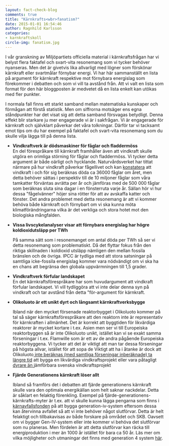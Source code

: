 ```yaml
---
layout: fact-check-blog
comments: true
title: "Kärnkrafts<wbr>fanatism?"
date: 2015-01-01 16:54:46
author: Ragnhild Karlsson
categories:
- karnkraftskoll
circle-img: fanatism.jpg
---
```

I vår granskning av Miljöpartiets officiella material i kärnkraftsfrågan har vi belyst flera faktafel och svart-vita resonemang som vi tycker behöver nyanseras. Men det är givetvis lika allvarligt med lögner som förskönar kärnkraft eller svartmålar förnybar energi.
Vi har här sammanställt en lista på argument för kärnkraft respektive mot förnybara energislag som förekommer i debatten och som vi vill ta avstånd från. Att vi valt en lista som format för den här bloggposten är medvetet då en lista enkelt kan utökas med fler punkter. 

I normala fall finns ett starkt samband mellan matematiska kunskaper och förmågan att förstå statistik. Men om siffrorna motsäger ens egna ståndpunkter har det visat sig att detta samband försvagas betydligt. Denna effekt blir starkare ju mer engagerade vi är i sakfrågan. Vi är engagerade för kärnkraft och självklart påverkar det våra tolkningar. Därför tar vi tacksamt emot tips om du har exempel på faktafel och svart-vita resonemang som du skulle vilja lägga till på denna lista.
<ul>
	<li><p><b>Vindkraftverk är dödsmaskiner för fåglar och fladdermöss</b><br> En del förespråkare till kärnkraft framhåller även att vindkraft skulle utgöra en orimliga störning för fåglar och fladdermöss. Vi tycker detta argument är både oärligt och hycklande. Naturvårdsverket har tittat närmare på hur vindkraft påverkar fågellivet och kan <a href="http://www.naturvardsverket.se/upload/miljoarbete-i-samhallet/miljoarbete-i-sverige/forskning/vindval/Vindval-Faglar-Fladder-120621-Low.pdf">konstatera</a> att vindkraft i och för sig beräknas döda ca 36000 fåglar om året, men detta behöver sättas i perspektiv till de 10 miljoner fåglar som våra tamkatter förväntas avrätta per år och jämföras med de 500 000 fåglar som beräknas sluta sina dagar i en fönsterruta varje år. Sällan hör vi hur dessa "fågelvänner" höjer sina rötter för att av avskaffa katter och fönster. Det andra problemet med detta resonemang är att vi kommer behöva både kärnkraft och förnybart om vi ska kunna möta klimatförändringarna vilka är det verkliga och stora hotet mot den biologiska mångfalden.</p>
	<li><p><b>Vissa livscykelanalyser visar att förnybara energislag har högre koldioxidutsläpp per TWh</b></p></li>
	<p>På samma sätt som i resonemanget om antal döda per TWh så ser vi detta resonemang som problematiskt. Då det flyttar fokus från den riktiga skillnaden i koldioxid utsläpp nämligen den mellan fossila bränslen och de övriga. IPCC är tydliga med att stora satsningar på samtliga icke-fossila energislag kommer vara nödvändigt om vi ska ha en chans att begränsa den globala uppvärmningen till 1,5 grader.</p>
	<li><p><b>Vindkraftverk förfular landskapet</b><br>En det kärnkraftsförespråkare har som huvudargument att vindkraft förfular landskapet. Vi vill tydliggöra att vi inte delar denna syn på vindkraft och tar avstånd från detta "för-argument för kärnkraft.</p></li>
	<li><p><b>Olikoluoto är ett unikt dyrt och långsamt kärnkraftverksbygge</b></p></li>
	<p>Ibland när den mycket försenade reaktorbygget i Olikoluoto kommer på tal så säger kärnkraftsförespråkare att den reaktorn inte är representativ för kärnkraften i allmänhet. Det är korrekt att byggtiden för likvärdiga reaktorer är mycket kortare i t.ex. Asien men ser vi till Europeiska reaktorbyggen så är inte Olikoluoto unikt, istället kan vi se exakt samma förseningar i t.ex. Flamwille som är ett av de andra pågående Europeiska reaktorbyggena. Vi tycker att det är viktigt att man tar dessa förseningar på högsta allvar, istället för att sopa de  Viktigt att ha i åtanke är dock att Olikoluoto<a href="/karnkraftskoll/langsamt/"> inte beräknas (med samtliga förseningar inberäknade) ta längre tid</a> att bygga en likvärdiga vindkraftsprojekt eller vara påtagligt <a href="/karnkraftskoll/dyrt/"> dyrare än </a>jämförbara svenska vindkraftsprojekt</a></p>
	<li><p><b>Fjärde Generationens kärnkraft löser allt</b></p></li>
	<p>Ibland så framförs det i debatten att fjärde generationens kärnkraft skulle vara den optimala energikällan som helt saknar nackdelar. Detta är såklart en felaktig förenkling. Exempel på fjärde-generationens-kärnkrafts-myter är t.ex. att vi skulle kunna lägga pengarna som finns i <a href="http://www.karnavfallsfonden.se/">kärnavfallsfonden</a> på att bygga generation-iv-system eftersom dessa kan återvinna avfallet så att vi inte behöver något slutförvar. Detta är helt felaktigt och tillbakavisas av både forskare på området och SKB. Oavsett om vi bygger Gen-IV-system eller inte kommer vi behöva det slutförvar som nu planeras. Men fördelen är att detta slutförvar kan räcka till energiproduktion i mer än 1000 år istället för bara ca 50 år. Läs mer om vilka möjligheter och utmaningar det finns med generation 4 system <a href="/tech/">här</a>.</a></p>
</ul>